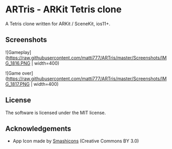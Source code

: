 # ARTris - ARKit Tetris clone

A Tetris clone written for ARKit / SceneKit, ios11+.

## Screenshots

![Gameplay](https://raw.githubusercontent.com/matti777/ARTris/master/Screenshots/IMG_1816.PNG | width=400)

![Game over](https://raw.githubusercontent.com/matti777/ARTris/master/Screenshots/IMG_1817.PNG | width=400)

## License

The software is licensed under the MIT license.

## Acknowledgements

* App Icon made by [Smashicons](https://www.flaticon.com/authors/smashicons) (Creative Commons BY 3.0)
